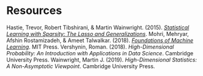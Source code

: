# Resources

Hastie, Trevor, Robert Tibshirani, & Martin Wainwright. (2015). [_Statistical Learning with Sparsity: The Lasso and Generalizations_](https://web.stanford.edu/~hastie/StatLearnSparsity/).
Mohri, Mehryar, Afshin Rostamizadeh, & Ameet Talwalkar. (2018). [_Foundations of Machine Learning_](https://cs.nyu.edu/~mohri/mlbook/). MIT Press.
Vershynin, Roman. (2018). _High-Dimensional Probability: An Introduction with Applications in Data Science_. Cambridge University Press.
Wainwright, Martin J. (2019). _High-Dimensional Statistics: A Non-Asymptotic Viewpoint_. Cambridge University Press.
